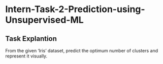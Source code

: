 # Intern-Task-2-Prediction-using-Unsupervised-ML

## Task Explantion
From the given ‘Iris’ dataset, predict the optimum number of clusters and represent it visually.
